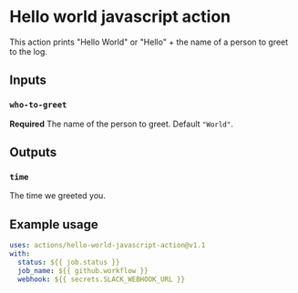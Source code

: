 # Hello world javascript action

This action prints "Hello World" or "Hello" + the name of a person to greet to the log.

## Inputs

### `who-to-greet`

**Required** The name of the person to greet. Default `"World"`.

## Outputs

### `time`

The time we greeted you.

## Example usage

```yml
uses: actions/hello-world-javascript-action@v1.1
with:
  status: ${{ job.status }}
  job_name: ${{ github.workflow }}
  webhook: ${{ secrets.SLACK_WEBHOOK_URL }}
```